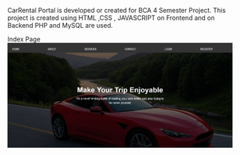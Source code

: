 CarRental Portal is developed or created for BCA 4 Semester Project. This project is created using HTML ,CSS , JAVASCRIPT on Frontend and on Backend PHP and MySQL are used.

Index Page
![image alt](https://github.com/Maniesh-Neupane/CarRental-Portal/blob/master/index1.png?raw=true)
